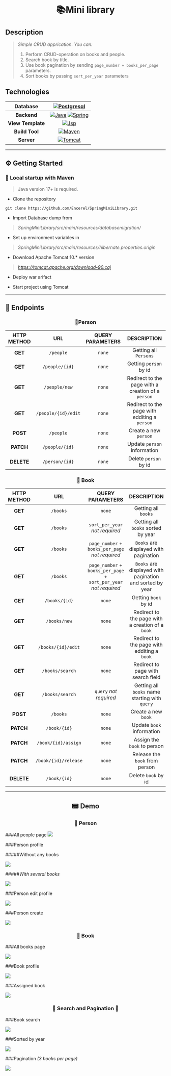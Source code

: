 <h1 align="center">📚Mini library</h1>

<h2>Description</h2>

> _Simple CRUD apprication. You can:_
>
> 1. Perform CRUD-operation on books and people.
> 2. Search book by title.
> 3. Use book pagination by sending `page_number + books_per_page` parameters.
> 4. Sort books by passing `sort_per_year` parameters

<h2>Technologies</h2>

|   **Database**    |                                     [![Postgresql](https://img.shields.io/badge/postgres-%23316192.svg?style=for-the-badge&logo=postgresql&logoColor=white)](https://www.postgresql.org/)                                     |
| :---------------: | :---------------------------------------------------------------------------------------------------------------------------------------------------------------------------------------------------------------------------: |
|    **Backend**    | [![Java](https://img.shields.io/badge/Java-orange?style=for-the-badge)](https://dev.java/) [![Spring](https://img.shields.io/badge/spring-%236DB33F.svg?style=for-the-badge&logo=spring&logoColor=white)](https://spring.io/) |
| **View Template** |                                                     [![Jsp](https://img.shields.io/badge/Thymeleaf-008000?style=for-the-badge&logo=Thymeleaf)](https://www.thymeleaf.org)                                                     |
|  **Build Tool**   |                                             [![Maven](https://img.shields.io/badge/Maven-orange?style=for-the-badge&logo=ApacheMaven&logoColor=FF00FF)](https://maven.apache.org)                                             |
|    **Server**     |                                        [![Tomcat](https://img.shields.io/badge/Tomcat_10.*-DCDCDC?style=for-the-badge&logo=ApacheTomcat&logoColor=orange)](https://tomcat.apache.org)                                         |

---

## ⚙️ Getting Started

### 🔨 Local startup with Maven

> Java version 17+ is required.

- Clone the repository

```console
git clone https://github.com/Encerel/SpringMiniLibrary.git
```

- Import Database dump from

> _SpringMiniLibrary/src/main/resources/databasemigration/_

- Set up environment variables in

> _SpringMiniLibrary/src/main/resources/hibernate.properties.origin_

- Download Apache Tomcat 10.\* version

> *https://tomcat.apache.org/download-90.cgi*

- Deploy war arifact

- Start project using Tomcat

---

## 💠 Endpoints

<h3 align="center">👦Person</h3>

| **HTTP METHOD** |       **URL**       | **QUERY PARAMETERS** |                  **DESCRIPTION**                   |
| :-------------: | :-----------------: | :------------------: | :------------------------------------------------: |
|     **GET**     |      `/people`      |        `none`        |               Getting all `Persons`                |
|     **GET**     |   `/people/{id}`    |        `none`        |               Getting `person` by id               |
|     **GET**     |    `/people/new`    |        `none`        | Redirect to the page with a creation of a `person` |
|     **GET**     | `/people/{id}/edit` |        `none`        |   Redirect to the page with edditing a `person`    |
|    **POST**     |      `/people`      |        `none`        |               Create a new `person`                |
|    **PATCH**    |   `/people/{id}`    |        `none`        |            Update `person` information             |
|   **DELETE**    |   `/person/{id}`    |        `none`        |               Delete `person` by id                |

<h3 align="center">📔 Book</h3>

| **HTTP METHOD** |       **URL**        |                       **QUERY PARAMETERS**                        |                     **DESCRIPTION**                      |
| :-------------: | :------------------: | :---------------------------------------------------------------: | :------------------------------------------------------: |
|     **GET**     |       `/books`       |                              `none`                               |                   Getting all `books`                    |
|     **GET**     |       `/books`       |                  `sort_per_year` _not required_                   |            Getting all `books` sorted by year            |
|     **GET**     |       `/books`       |          `page_number` + `books_per_page` _not required_          |          `Books` are displayed with pagination           |
|     **GET**     |       `/books`       | `page_number` + `books_per_page` + `sort_per_year` _not required_ | `Books` are displayed with pagination and sorted by year |
|     **GET**     |    `/books/{id}`     |                              `none`                               |                   Getting `book` by id                   |
|     **GET**     |     `/books/new`     |                              `none`                               |     Redirect to the page with a creation of a `book`     |
|     **GET**     |  `/books/{id}/edit`  |                              `none`                               |       Redirect to the page with edditing a `book`        |
|     **GET**     |   `/books/search`    |                              `none`                               |            Redirect to page with search field            |
|     **GET**     |   `/books/search`    |                      `query` _not required_                       |      Getting all `books` name starting with `query`      |
|    **POST**     |       `/books`       |                              `none`                               |                   Create a new `book`                    |
|    **PATCH**    |     `/book/{id}`     |                              `none`                               |                Update `book` information                 |
|    **PATCH**    | `/book/{id}/assign`  |                              `none`                               |               Assign the `book` to person                |
|    **PATCH**    | `/book/{id}/release` |                              `none`                               |              Release the `book` from person              |
|   **DELETE**    |     `/book/{id}`     |                              `none`                               |                   Delete `book` by id                    |

---

<h2 align="center">📟 Demo</h2>

<h3 align="center">👩 Person</h3>

###All people page
![](/documentation/people.png)

###Person profile

#####Without any books

![](/documentation/person-profile.png)

#####_With several books_

![](/documentation/person-profile2.png)

###Person edit profile

![](/documentation/person-edit-profile.png)

###Person create

![](/documentation/person-create.png)

<h3 align="center">📗 Book</h3>

###All books page

![](/documentation/books.png)

###Book profile

![](/documentation/book-profile.png)

###Assigned book

![](/documentation/assigned-book.png)

<h3 align="center">🔎 Search and Pagination 📑</h3>

###Book search

![](/documentation/book-search.png)

###Sorted by year

![](/documentation/sorted-per-year.png)

###Pagination _(3 books per page)_

![](/documentation/pagination-pg-num-3-books-per-page-3.png)

